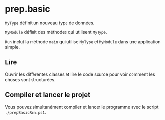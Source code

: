 # prep.basic

`MyType` définit un nouveau type de données.

`MyModule` définit des méthodes qui utilisent `MyType`.

`Run` inclut la méthode `main` qui utilise `MyType` et `MyModule` dans une application simple.

## Lire
Ouvrir les différentes classes et lire le code source pour voir comment les choses sont structurées.

## Compiler et lancer le projet
Vous pouvez simultanément compiler et lancer le programme avec le script `./prepBasicRun.ps1`.